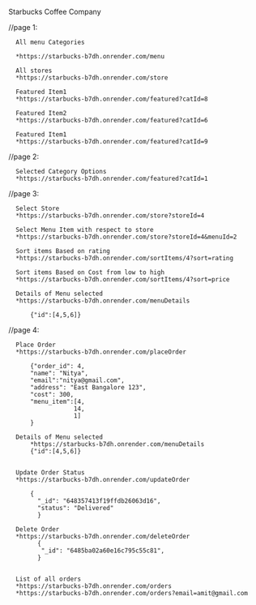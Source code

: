   
  Starbucks Coffee Company

  //page 1:
  
      All menu Categories
      
      *https://starbucks-b7dh.onrender.com/menu

      All stores
      *https://starbucks-b7dh.onrender.com/store

      Featured Item1
      *https://starbucks-b7dh.onrender.com/featured?catId=8

      Featured Item2
      *https://starbucks-b7dh.onrender.com/featured?catId=6

      Featured Item1
      *https://starbucks-b7dh.onrender.com/featured?catId=9

  //page 2:

      Selected Category Options
      *https://starbucks-b7dh.onrender.com/featured?catId=1

  //page 3:

      Select Store
      *https://starbucks-b7dh.onrender.com/store?storeId=4

      Select Menu Item with respect to store
      *https://starbucks-b7dh.onrender.com/store?storeId=4&menuId=2
      
      Sort items Based on rating
      *https://starbucks-b7dh.onrender.com/sortItems/4?sort=rating

      Sort items Based on Cost from low to high
      *https://starbucks-b7dh.onrender.com/sortItems/4?sort=price

      Details of Menu selected
      *https://starbucks-b7dh.onrender.com/menuDetails

          {"id":[4,5,6]}

   //page 4:

      Place Order
      *https://starbucks-b7dh.onrender.com/placeOrder

          {"order_id": 4,
          "name": "Nitya",
          "email":"nitya@gmail.com",
          "address": "East Bangalore 123",
          "cost": 300,
          "menu_item":[4,
                      14,
                      1]
          }

      Details of Menu selected
          *https://starbucks-b7dh.onrender.com/menuDetails
          {"id":[4,5,6]}


      Update Order Status
      *https://starbucks-b7dh.onrender.com/updateOrder

          {
            "_id": "648357413f19ffdb26063d16",
            "status": "Delivered"
            }

      Delete Order
      *https://starbucks-b7dh.onrender.com/deleteOrder
            {
             "_id": "6485ba02a60e16c795c55c81",
            }


      List of all orders
      *https://starbucks-b7dh.onrender.com/orders
      *https://starbucks-b7dh.onrender.com/orders?email=amit@gmail.com